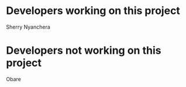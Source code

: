 # Developers working on this project
Sherry
Nyanchera
# Developers not working on this project
Obare

